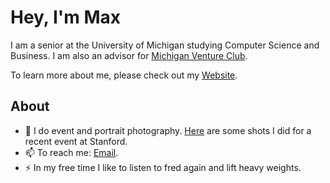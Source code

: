 # Hey, I'm Max 
I am a senior at the University of Michigan studying Computer Science and Business. I am also an advisor for [Michigan Venture Club](https://www.mvcumich.com).

To learn more about me, please check out my [Website](https://mwalts.com).

## About
- 🔭 I do event and portrait photography. [Here](https://drive.google.com/drive/folders/1HLzzaSd7ggJCKS3IrMFvo_puVJPwdqkY?usp=share_link) are some shots I did for a recent event at Stanford.
- 📫 To reach me: [Email](mailto:mwalts@umich.edu).
- ⚡ In my free time I like to listen to fred again and lift heavy weights.

